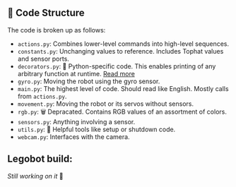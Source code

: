 ## :file_folder: Code Structure
The code is broken up as follows:

- `actions.py`: Combines lower-level commands into high-level sequences.
- `constants.py`: Unchanging values to reference. Includes Tophat values and sensor ports.
- `decorators.py`: :snake: Python-specific code. This enables printing of any arbitrary function at runtime. [Read more][Decorators example]
- `gyro.py`: Moving the robot using the gyro sensor.
- `main.py`: The highest level of code. Should read like English. Mostly calls from `actions.py`.
- `movement.py`: Moving the robot or its servos without sensors.
- `rgb.py`: :wastebasket: Depracated. Contains RGB values of an assortment of colors.
- `sensors.py`: Anything involving a sensor.
- `utils.py`: :hammer: Helpful tools like setup or shutdown code.
- `webcam.py`: Interfaces with the camera.

[Decorators example]: https://github.com/dotcomstar/DecoratorsExample

## Legobot build:
*Still working on it* :see_no_evil:
